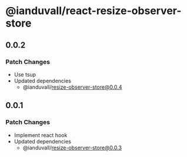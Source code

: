 # @ianduvall/react-resize-observer-store

## 0.0.2

### Patch Changes

- Use tsup
- Updated dependencies
  - @ianduvall/resize-observer-store@0.0.4

## 0.0.1

### Patch Changes

- Implement react hook
- Updated dependencies
  - @ianduvall/resize-observer-store@0.0.3
